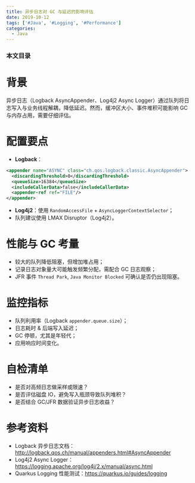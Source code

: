 ```yaml
---
title: 异步日志对 GC 与延迟的影响评估
date: 2019-10-12
tags: ['#Java', '#Logging', '#Performance']
categories:
  - Java
---
```


### 本文目录
<!-- toc -->

# 背景
异步日志（Logback AsyncAppender、Log4j2 Async Logger）通过队列将日志写入与业务线程解耦，降低延迟。然而，缓冲区大小、事件堆积可能影响 GC 与内存占用，需要仔细评估。

# 配置要点
- **Logback**：
```xml
<appender name="ASYNC" class="ch.qos.logback.classic.AsyncAppender">
  <discardingThreshold>0</discardingThreshold>
  <queueSize>16384</queueSize>
  <includeCallerData>false</includeCallerData>
  <appender-ref ref="FILE"/>
</appender>
```
- **Log4j2**：使用 `RandomAccessFile` + `AsyncLoggerContextSelector`；
- 队列建议使用 LMAX Disruptor（Log4j2）。

# 性能与 GC 考量
- 较大的队列降低阻塞，但增加堆占用；
- 记录日志对象量大可能触发频繁分配，需配合 GC 日志观察；
- JFR 事件 `Thread Park`, `Java Monitor Blocked` 可确认是否仍出现阻塞。

# 监控指标
- 队列利用率（Logback `appender.queue.size`）；
- 日志耗时 & 后端写入延迟；
- GC 停顿，尤其是年轻代；
- 应用响应时间变化。

# 自检清单
- 是否对高频日志做采样或限速？
- 是否评估磁盘 IO，避免写入瓶颈导致队列堆积？
- 是否结合 GC/JFR 数据验证异步日志收益？

# 参考资料
- Logback 异步日志文档：http://logback.qos.ch/manual/appenders.html#AsyncAppender
- Log4j2 Async Logger：https://logging.apache.org/log4j/2.x/manual/async.html
- Quarkus Logging 性能测试：https://quarkus.io/guides/logging
